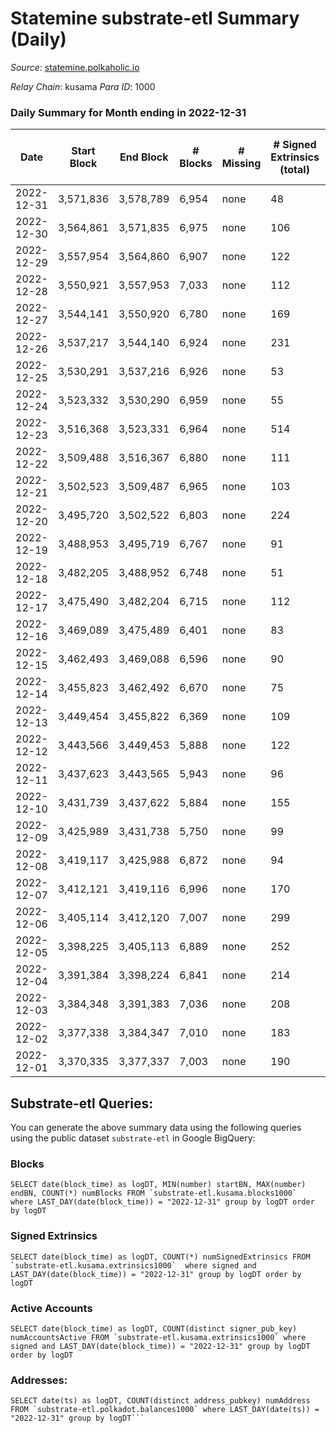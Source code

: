 # Statemine substrate-etl Summary (Daily)

_Source_: [statemine.polkaholic.io](https://statemine.polkaholic.io)

*Relay Chain*: kusama
*Para ID*: 1000



### Daily Summary for Month ending in 2022-12-31


| Date | Start Block | End Block | # Blocks | # Missing | # Signed Extrinsics (total) | # Active Accounts | # Addresses with Balances | # Events | # Transfers | # XCM Transfers In | # XCM Transfers Out |
| ---- | ----------- | --------- | -------- | --------- | --------------------------- | ----------------- | ------------------------- | -------- | ----------- | ------------------ | ------------------- |
| 2022-12-31 | 3,571,836 | 3,578,789 | 6,954 | none  | 48 | 18 | 48,760 | 15,532 | 1,156 ($4.50) | 18 ($9,723.10) | 19 ($3,076.53) |
| 2022-12-30 | 3,564,861 | 3,571,835 | 6,975 | none  | 106 | 37 | 48,753 | 16,927 | 2,009 ($1.94) | 59 ($8,255.80) | 41 ($14,933.60) |
| 2022-12-29 | 3,557,954 | 3,564,860 | 6,907 | none  | 122 | 37 | 48,740 | 17,141 | 2,252 ($0.16) | 75 ($74,667.72) | 48 ($92,736.24) |
| 2022-12-28 | 3,550,921 | 3,557,953 | 7,033 | none  | 112 | 34 | 48,735 | 17,423 | 2,259 ($1,859.02) | 78 ($9,374.73) | 49 ($9,252.64) |
| 2022-12-27 | 3,544,141 | 3,550,920 | 6,780 | none  | 169 | 65 | 48,725 | 17,300 | 2,651 ($19.73) | 50 ($9,506.78) | 44 ($7,032.57) |
| 2022-12-26 | 3,537,217 | 3,544,140 | 6,924 | none  | 231 | 36 | 48,705 | 17,176 | 2,133 ($0.96) | 30 ($68,854.86) | 14 ($3,492.30) |
| 2022-12-25 | 3,530,291 | 3,537,216 | 6,926 | none  | 53 | 18 |  | 15,365 | 1,217 ($0.38) | 7 ($3,599.14) | 6 ($1,424.19) |
| 2022-12-24 | 3,523,332 | 3,530,290 | 6,959 | none  | 55 | 17 |  | 15,491 | 1,196 ($2.75) | 9 ($406.08) | 17 ($10,206.32) |
| 2022-12-23 | 3,516,368 | 3,523,331 | 6,964 | none  | 514 | 426 |  | 19,674 | 2,558 ($11.97) | 37 ($2,525.87) | 36 ($4,867.53) |
| 2022-12-22 | 3,509,488 | 3,516,367 | 6,880 | none  | 111 | 38 |  | 16,805 | 2,270 ($24,643.85) | 32 ($46,007.34) | 23 ($77,925.62) |
| 2022-12-21 | 3,502,523 | 3,509,487 | 6,965 | none  | 103 | 38 |  | 16,263 | 1,678 ($24,037.95) | 19 ($1,477.42) | 34 ($35,128.86) |
| 2022-12-20 | 3,495,720 | 3,502,522 | 6,803 | none  | 224 | 54 |  | 17,751 | 2,686 ($16.98) | 44 ($42,959.87) | 39 ($73,598.01) |
| 2022-12-19 | 3,488,953 | 3,495,719 | 6,767 | none  | 91 | 40 |  | 16,489 | 2,006 ($1.47) | 24 ($2,142.87) | 17 ($46,501.64) |
| 2022-12-18 | 3,482,205 | 3,488,952 | 6,748 | none  | 51 | 20 | 48,909 | 14,965 | 1,132 ($0.33) | 7 ($301.02) | 13 ($2,968.46) |
| 2022-12-17 | 3,475,490 | 3,482,204 | 6,715 | none  | 112 | 41 | 48,898 | 16,482 | 2,171 ($25.85) | 46 ($15,221.82) | 28 ($9,931.68) |
| 2022-12-16 | 3,469,089 | 3,475,489 | 6,401 | none  | 83 | 33 | 48,880 | 14,860 | 1,562 ($28.48) | 14 ($1,062.81) | 9 ($668.26) |
| 2022-12-15 | 3,462,493 | 3,469,088 | 6,596 | none  | 90 | 32 | 48,859 | 15,290 | 1,468 ($1.27) | 29 ($14,737.53) | 15 ($3,454.45) |
| 2022-12-14 | 3,455,823 | 3,462,492 | 6,670 | none  | 75 | 28 | 48,842 | 15,344 | 1,469 ($10.67) | 27 ($5,520.09) | 22 ($9,174.45) |
| 2022-12-13 | 3,449,454 | 3,455,822 | 6,369 | none  | 109 | 48 | 48,835 | 15,455 | 1,922 ($10.56) | 37 ($8,315.25) | 27 ($147,065.02) |
| 2022-12-12 | 3,443,566 | 3,449,453 | 5,888 | none  | 122 | 49 | 48,816 | 14,992 | 2,311 ($204.47) | 48 ($3,001.52) | 18 ($1,102.46) |
| 2022-12-11 | 3,437,623 | 3,443,565 | 5,943 | none  | 96 | 34 | 48,783 | 14,434 | 1,885 ($55.33) | 22 ($158,584.98) | 20 ($4,134.03) |
| 2022-12-10 | 3,431,739 | 3,437,622 | 5,884 | none  | 155 | 38 | 48,764 | 14,846 | 1,882 ($7.02) | 58 ($44,259.25) | 41 ($171,033.84) |
| 2022-12-09 | 3,425,989 | 3,431,738 | 5,750 | none  | 99 | 50 | 48,744 | 13,884 | 1,704 ($9.72) | 30 ($2,852.02) | 25 ($19,829.95) |
| 2022-12-08 | 3,419,117 | 3,425,988 | 6,872 | none  | 94 | 42 | 48,730 | 16,309 | 1,872 ($1.02) | 34 ($3,251.09) | 18 ($44,282.42) |
| 2022-12-07 | 3,412,121 | 3,419,116 | 6,996 | none  | 170 | 65 | 48,717 | 18,464 | 3,156 ($1.41) | 41 ($4,875.42) | 22 ($7,812.75) |
| 2022-12-06 | 3,405,114 | 3,412,120 | 7,007 | none  | 299 | 86 | 48,691 | 20,361 | 4,492 ($9.38) | 30 ($12,089.42) | 17 ($1,941.35) |
| 2022-12-05 | 3,398,225 | 3,405,113 | 6,889 | none  | 252 | 75 | 48,690 | 18,994 | 3,760 ($3.88) | 41 ($2,017.45) | 34 ($9,882.92) |
| 2022-12-04 | 3,391,384 | 3,398,224 | 6,841 | none  | 214 | 51 | 48,650 | 18,630 | 3,707 ($6.96) | 44 ($2,519.25) | 26 ($7,045.09) |
| 2022-12-03 | 3,384,348 | 3,391,383 | 7,036 | none  | 208 | 45 | 48,620 | 18,853 | 3,626 ($20.91) | 36 ($1,313.48) | 21 ($9,709.36) |
| 2022-12-02 | 3,377,338 | 3,384,347 | 7,010 | none  | 183 | 38 | 48,596 | 18,329 | 3,220 ($1.58) | 32 ($5,956.51) | 23 ($10,196.64) |
| 2022-12-01 | 3,370,335 | 3,377,337 | 7,003 | none  | 190 | 51 | 48,575 | 18,329 | 3,170 ($10.47) | 16 ($42,969.60) | 24 ($5,138.86) |

## Substrate-etl Queries:
You can generate the above summary data using the following queries using the public dataset `substrate-etl` in Google BigQuery:


### Blocks
```
SELECT date(block_time) as logDT, MIN(number) startBN, MAX(number) endBN, COUNT(*) numBlocks FROM `substrate-etl.kusama.blocks1000`  where LAST_DAY(date(block_time)) = "2022-12-31" group by logDT order by logDT
```


### Signed Extrinsics
```
SELECT date(block_time) as logDT, COUNT(*) numSignedExtrinsics FROM `substrate-etl.kusama.extrinsics1000`  where signed and LAST_DAY(date(block_time)) = "2022-12-31" group by logDT order by logDT
```


### Active Accounts
```
SELECT date(block_time) as logDT, COUNT(distinct signer_pub_key) numAccountsActive FROM `substrate-etl.kusama.extrinsics1000` where signed and LAST_DAY(date(block_time)) = "2022-12-31" group by logDT order by logDT
```


### Addresses:
```
SELECT date(ts) as logDT, COUNT(distinct address_pubkey) numAddress FROM `substrate-etl.polkadot.balances1000` where LAST_DAY(date(ts)) = "2022-12-31" group by logDT```

